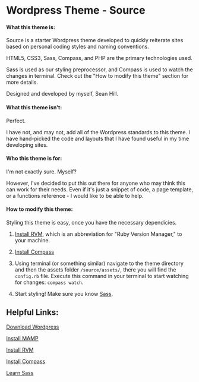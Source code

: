 # Wordpress Theme - Source

#### What this theme is:

Source is a starter Wordpress theme developed to quickly reiterate sites based on personal coding styles and naming conventions.

HTML5, CSS3, Sass, Compass, and PHP are the primary technologies used.

Sass is used as our styling preprocessor, and Compass is used to watch the changes in terminal. Check out the "How to modify this theme" section for more details.

Designed and developed by myself, Sean Hill.

#### What this theme isn't:

Perfect.

I have not, and may not, add all of the Wordpress standards to this theme. I have hand-picked the code and layouts that I have found useful in my time developing sites.

#### Who this theme is for:

I'm not exactly sure. Myself?

However, I've decided to put this out there for anyone who may think this can work for their needs. Even if it's just a snippet of code, a page template, or a functions reference - I would like to be able to help.

#### How to modify this theme:

Styling this theme is easy, once you have the necessary dependicies.

1. [Install RVM](https://rvm.io/rvm/install), which is an abbreviation for "Ruby Version Manager," to your machine.

2. [Install Compass](http://compass-style.org/install/)

3. Using terminal (or something similar) navigate to the theme directory and then the assets folder ```/source/assets/```, there you will find the ```config.rb``` file. Execute this command in your terminal to start watching for changes: ```compass watch```.

4. Start styling! Make sure you know [Sass](http://sass-lang.com/guide).

## Helpful Links:

[Download Wordpress](https://wordpress.org/download/)

[Install MAMP](https://www.mamp.info/en/downloads/)

[Install RVM](https://rvm.io/rvm/install)

[Install Compass](http://compass-style.org/install/)

[Learn Sass](http://sass-lang.com/guide)